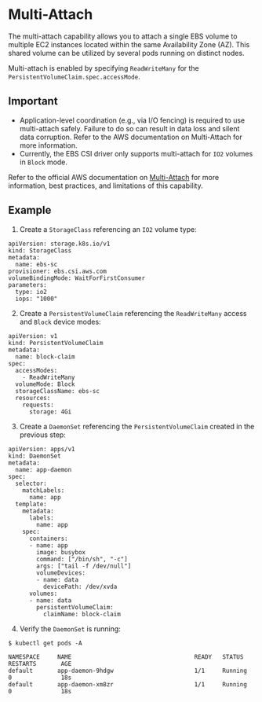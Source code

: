 # Multi-Attach

The multi-attach capability allows you to attach a single EBS volume to multiple EC2 instances located within the same Availability Zone (AZ). This shared volume can be utilized by several pods running on distinct nodes.

Multi-attach is enabled by specifying `ReadWriteMany` for the `PersistentVolumeClaim.spec.accessMode`.

## Important

- Application-level coordination (e.g., via I/O fencing) is required to use multi-attach safely. Failure to do so can result in data loss and silent data corruption. Refer to the AWS documentation on Multi-Attach for more information.
- Currently, the EBS CSI driver only supports multi-attach for `IO2` volumes in `Block` mode.

Refer to the official AWS documentation on [Multi-Attach](https://docs.aws.amazon.com/AWSEC2/latest/UserGuide/ebs-volumes-multi.html) for more information, best practices, and limitations of this capability.

## Example

1. Create a `StorageClass` referencing an `IO2` volume type:
```
apiVersion: storage.k8s.io/v1
kind: StorageClass
metadata:
  name: ebs-sc
provisioner: ebs.csi.aws.com
volumeBindingMode: WaitForFirstConsumer
parameters:
  type: io2
  iops: "1000"
```

2. Create a `PersistentVolumeClaim` referencing the `ReadWriteMany` access and `Block` device modes:
```
apiVersion: v1
kind: PersistentVolumeClaim
metadata:
  name: block-claim
spec:
  accessModes:
    - ReadWriteMany
  volumeMode: Block
  storageClassName: ebs-sc
  resources:
    requests:
      storage: 4Gi
```

3. Create a `DaemonSet` referencing the `PersistentVolumeClaim` created in the previous step:
```
apiVersion: apps/v1
kind: DaemonSet
metadata:
  name: app-daemon
spec:
  selector:
    matchLabels:
      name: app
  template:
    metadata:
      labels:
        name: app
    spec:
      containers:
      - name: app
        image: busybox
        command: ["/bin/sh", "-c"]
        args: ["tail -f /dev/null"]
        volumeDevices:
        - name: data
          devicePath: /dev/xvda
      volumes:
      - name: data
        persistentVolumeClaim:
          claimName: block-claim
```

4. Verify the `DaemonSet` is running:
```
$ kubectl get pods -A

NAMESPACE     NAME                                   READY   STATUS    RESTARTS       AGE
default       app-daemon-9hdgw                       1/1     Running   0              18s
default       app-daemon-xm8zr                       1/1     Running   0              18s
```
